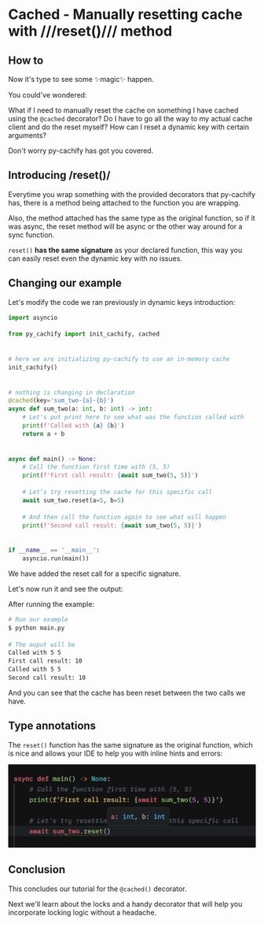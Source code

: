 # Cached - Manually resetting cache with ///reset()/// method

## How to

Now it's type to see some ✨magic✨ happen.

You could've wondered:

What if I need to manually reset the cache on something I have cached using the `@cached` decorator?
Do I have to go all the way to my actual cache client and do the reset myself? How can I reset a dynamic key with certain arguments?

Don't worry py-cachify has got you covered.

## Introducing /reset()/

Everytime you wrap something with the provided decorators that py-cachify has, there is a method being attached to the function you are wrapping.

Also, the method attached has the same type as the original function, so if it was async, the reset method will be async or the other way around for a sync function.

`reset()` **has the same signature** as your declared function, this way you can easily reset even the dynamic key with no issues.

## Changing our example

Let's modify the code we ran previously in dynamic keys introduction:

```python
import asyncio

from py_cachify import init_cachify, cached


# here we are initializing py-cachify to use an in-memory cache
init_cachify()


# nothing is changing in declaration
@cached(key='sum_two-{a}-{b}')
async def sum_two(a: int, b: int) -> int:
    # Let's put print here to see what was the function called with
    print(f'Called with {a} {b}')
    return a + b


async def main() -> None:
    # Call the function first time with (5, 5)
    print(f'First call result: {await sum_two(5, 5)}')

    # Let's try resetting the cache for this specific call
    await sum_two.reset(a=5, b=5)

    # And then call the function again to see what will happen
    print(f'Second call result: {await sum_two(5, 5)}')


if __name__ == '__main__':
    asyncio.run(main())
```

We have added the reset call for a specific signature.

Let's now run it and see the output:

After running the example:
<!-- termynal -->
```bash
# Run our example
$ python main.py

# The ouput will be
Called with 5 5
First call result: 10
Called with 5 5
Second call result: 10

```

And you can see that the cache has been reset between the two calls we have.

## Type annotations

The `reset()` function has the same signature as the original function, which is nice and allows your IDE to help you with inline hints and errors:

![Inline hints 3](../../img/type-annotations-3.png)

## Conclusion

This concludes our tutorial for the `@cached()` decorator.

Next we'll learn about the locks and a handy decorator that will help you incorporate locking logic without a headache.
